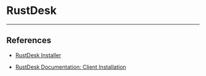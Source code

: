 # RustDesk

---
## References

- [RustDesk Installer](https://gist.github.com/quonic/db3f97d42ea6ae853e3c2120864d8b21)

- [RustDesk Documentation: Client Installation](https://rustdesk.com/docs/en/client/)